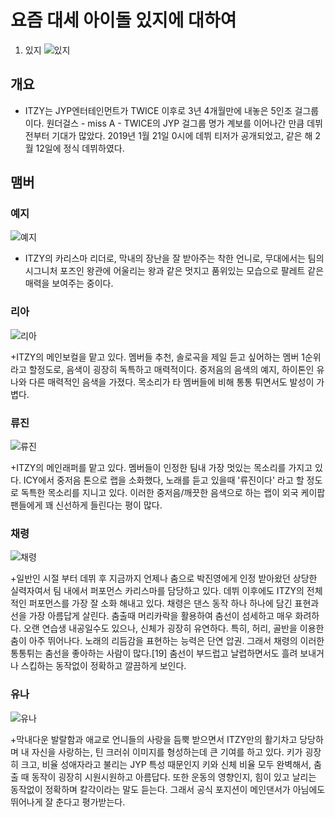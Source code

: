 # 요즘 대세 아이돌 있지에 대하여

1. 있지 
![있지](https://ww.namu.la/s/8a1a77bf2204ce04234772d5c69be8ac06e304a12c8d18568a18071207e550ccf55ae2d087605727c57f3c9262138c714b6557afb8d0820dc580fe63edf46bf17514d16fb597e51b7003da2b97bdae036e0dff61fceb08e1c1c2907c1dd958cf941c1ce641910d30a5c22cf00cbf43b6)

## 개요
+ ITZY는 JYP엔터테인먼트가 TWICE 이후로 3년 4개월만에 내놓은 5인조 걸그룹이다. 원더걸스 - miss A - TWICE의 JYP 걸그룹 명가 계보를 이어나간 만큼 데뷔 전부터 기대가 많았다. 2019년 1월 21일 0시에 데뷔 티저가 공개되었고, 같은 해 2월 12일에 정식 데뷔하였다. 

## 맴버

### 예지 

![예지](https://w.namu.la/s/39188f917fcac5023c67612797483733dc27fa3c2386509058350cefd61dedd23ad3f98e8c7d52ed4f4216611a867677bb594eb20b063fd358b47d30e03f35f46abae90017ec4d6d2dfa30f2baa9011b56a1774135bf052965b4353043ba3f10)

+ ITZY의 카리스마 리더로, 막내의 장난을 잘 받아주는 착한 언니로, 무대에서는 팀의 시그니처 포즈인 왕관에 어울리는 왕과 같은 멋지고 품위있는 모습으로 팔레트 같은 매력을 보여주는 중이다.

### 리아

![리아](https://w.namu.la/s/eb8ad14adbe8b00f447365ddeca351b363225b5145659a44929ec8e609671522265fded95fcda3639b4b6791ef53ef86f9d8e0331ecdda274902553cc040717117f5803e8ca0911f5b552b1149f7545f7760d26406fb219376f7fd429c678783a62c6f52891c62adc3742438b8ecb124)

+ITZY의 메인보컬을 맡고 있다. 멤버들 추천, 솔로곡을 제일 듣고 싶어하는 멤버 1순위라고 할정도로, 음색이 굉장히 독특하고 매력적이다. 중저음의 음색의 예지, 하이톤인 유나와 다른 매력적인 음색을 가졌다. 목소리가 타 멤버들에 비해 통통 튀면서도 발성이 가볍다.

### 류진

![류진](https://ww.namu.la/s/2404692c489906690a5749d847a5fb86bf91b226608c1656bd5e59a528545e71694f008ea9290dba3624655ce722c04d52975a89a0e3399d326bd456f7e906be19d327bcb54e7e7142083d68af2d7a3bbd6981ab85da1d07580abd5a1e32db53ee3d60fbaa72869105f4e4550d2cdfb8)

+ITZY의 메인래퍼를 맡고 있다. 멤버들이 인정한 팀내 가장 멋있는 목소리를 가지고 있다. ICY에서 중저음 톤으로 랩을 소화했다, 노래를 듣고 있을때 '류진이다' 라고 할 정도로 독특한 목소리를 지니고 있다. 이러한 중저음/깨끗한 음색으로 하는 랩이 외국 케이팝 팬들에게 꽤 신선하게 들린다는 평이 많다.

### 채령

![채령](https://ww.namu.la/s/e5a949b7f5e1bab3c91c9c254c0ae384a4e40fe4cc31e3dd2dcdd3721eb873c5c7437afbda2532d04f74a88164cee9f9b056c3e645458824f990590661b8a699afe3566394e022330ad8d7feacb2a6715bd6319f665a46a29c186fcd05b4c2d8b9bc319fa2390f64e3f7513f618dc66d)

+일반인 시절 부터 데뷔 후 지금까지 언제나 춤으로 박진영에게 인정 받아왔던 상당한 실력자여서 팀 내에서 퍼포먼스 카리스마를 담당하고 있다. 데뷔 이후에도 ITZY의 전체적인 퍼포먼스를 가장 잘 소화 해내고 있다. 채령은 댄스 동작 하나 하나에 담긴 표현과 선을 가장 아름답게 살린다. 춤출때 머리카락을 활용하여 춤선이 섬세하고 매우 화려하다. 오랜 연습생 내공일수도 있으나, 신체가 굉장히 유연하다. 특히, 허리, 골반을 이용한 춤이 아주 뛰어나다. 노래의 리듬감을 표현하는 능력은 단연 압권. 그래서 채령의 이러한 통통튀는 춤선을 좋아하는 사람이 많다.[19] 춤선이 부드럽고 날렵하면서도 흘려 보내거나 스킵하는 동작없이 정확하고 깔끔하게 보인다.

### 유나

![유나](https://w.namu.la/s/a6686e45613f38ae580a2b969ab5edf37465c289ada329372a1b30ffc7d2836b9f0a34ad1af3303d3ecf47e27ee9dadb11047e4c79a5d7ac51d69c0ab03266634b02c571d20c1102edd10085ca461a9bef7e5a8eaf7fa50fc7ea68f654463b7a4e7192ad93b99de41bd69631382afa84)

+막내다운 발랄함과 애교로 언니들의 사랑을 듬뿍 받으면서 ITZY만의 활기차고 당당하며 내 자신을 사랑하는, 틴 크러쉬 이미지를 형성하는데 큰 기여를 하고 있다. 키가 굉장히 크고, 비율 성애자라고 불리는 JYP 특성 때문인지 키와 신체 비율 모두 완벽해서, 춤출 때 동작이 굉장히 시원시원하고 아름답다. 또한 운동의 영향인지, 힘이 있고 날리는 동작없이 정확하며 칼각이라는 말도 듣는다. 그래서 공식 포지션이 메인댄서가 아님에도 뛰어나게 잘 춘다고 평가받는다.
